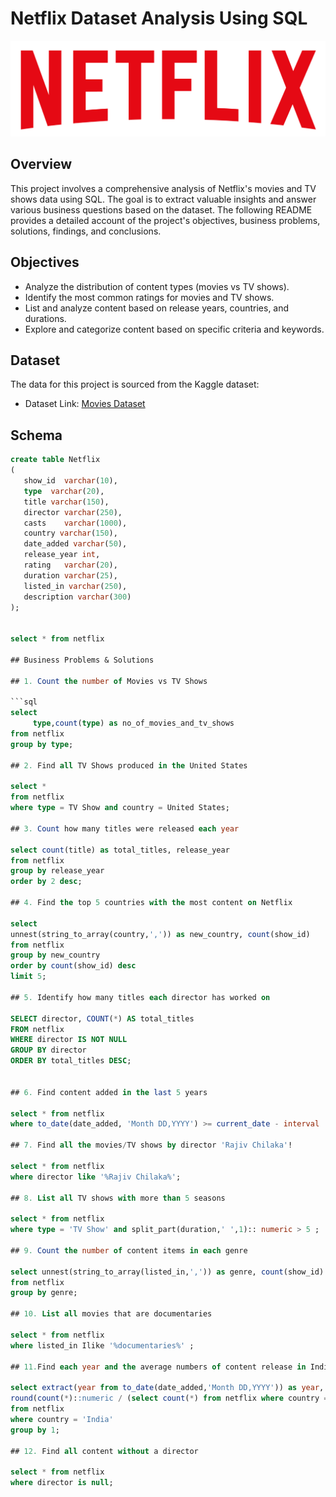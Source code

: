 # Netflix Dataset Analysis Using SQL

![netflix_logo](https://github.com/Jahnavi-3005/netflix_sql_project/blob/main/logo.png)


## Overview

This project involves a comprehensive analysis of Netflix's movies and TV shows data using SQL. The goal is to extract valuable insights and answer various business questions based on the dataset. The following README provides a detailed account of the project's objectives, business problems, solutions, findings, and conclusions.

## Objectives

- Analyze the distribution of content types (movies vs TV shows).
- Identify the most common ratings for movies and TV shows.
- List and analyze content based on release years, countries, and durations.
- Explore and categorize content based on specific criteria and keywords.
  
## Dataset

The data for this project is sourced from the Kaggle dataset:

- Dataset Link: [Movies Dataset](https://www.kaggle.com/datasets/shivamb/netflix-shows?resource=download)

## Schema

```sql
create table Netflix
(
   show_id	varchar(10),
   type	 varchar(20),
   title varchar(150),	
   director	varchar(250),
   casts	varchar(1000),
   country varchar(150),
   date_added varchar(50),
   release_year	int,
   rating	varchar(20),
   duration	varchar(25),
   listed_in varchar(250),
   description varchar(300)
);


select * from netflix

## Business Problems & Solutions

## 1. Count the number of Movies vs TV Shows

```sql
select 
     type,count(type) as no_of_movies_and_tv_shows
from netflix
group by type;

## 2. Find all TV Shows produced in the United States

select * 
from netflix 
where type = TV Show and country = United States;

## 3. Count how many titles were released each year

select count(title) as total_titles, release_year
from netflix
group by release_year
order by 2 desc;

## 4. Find the top 5 countries with the most content on Netflix

select 
unnest(string_to_array(country,',')) as new_country, count(show_id) 
from netflix 
group by new_country
order by count(show_id) desc
limit 5;

## 5. Identify how many titles each director has worked on

SELECT director, COUNT(*) AS total_titles 
FROM netflix 
WHERE director IS NOT NULL 
GROUP BY director 
ORDER BY total_titles DESC;


## 6. Find content added in the last 5 years

select * from netflix 
where to_date(date_added, 'Month DD,YYYY') >= current_date - interval '5 years';

## 7. Find all the movies/TV shows by director 'Rajiv Chilaka'!

select * from netflix 
where director like '%Rajiv Chilaka%';

## 8. List all TV shows with more than 5 seasons

select * from netflix 
where type = 'TV Show' and split_part(duration,' ',1):: numeric > 5 ;

## 9. Count the number of content items in each genre

select unnest(string_to_array(listed_in,',')) as genre, count(show_id)
from netflix
group by genre;

## 10. List all movies that are documentaries

select * from netflix
where listed_in Ilike '%documentaries%' ;

## 11.Find each year and the average numbers of content release in India on netflix.

select extract(year from to_date(date_added,'Month DD,YYYY')) as year, count(*) as yearly_content,
round(count(*)::numeric / (select count(*) from netflix where country = 'India')::numeric*100,2)as avg_content_per_year
from netflix
where country = 'India'
group by 1;

## 12. Find all content without a director

select * from netflix 
where director is null;
